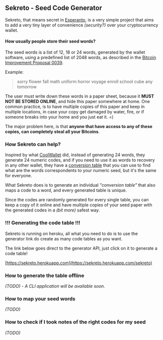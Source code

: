## Sekreto - Seed Code Generator

Sekreto, that means secret in [Esperanto](http://esperanto.net/en/), is a very simple project that aims to add a very tiny layer of convenience _(security?)_ over your cryptocurrency wallet.


#### How usually people store their seed words?

The seed words is a list of 12, 18 or 24 words, generated by the wallet software, using a predefined list of 2048 words, as described in the [Bitcoin Improvement Proposal 0039](https://github.com/bitcoin/bips/blob/master/bip-0039.mediawiki).

Example:
>sorry flower fall math uniform horror voyage enroll school cube any tomorrow

The user must write down these words in a paper sheet, because it **MUST NOT BE STORED ONLINE**, and hide this paper somewhere at home.
One common practice, is to have multiple copies of this paper and keep in multiple locations, in case your copy get damaged by water, fire, or if someone breaks into your home and you just eat it. =)

The major problem here, is that **anyone that have access to any of these copies, can completely steal all your Bitcoins**.

### How Sekreto can help?

Inspired by what [CoolWallet](https://www.coolwallet.io) did, instead of generating 24 words, they generate 24 numeric codes, and if you need to use it as words to recovery in any other wallet, they have a [conversion table](https://www.coolwallet.io/wp-content/uploads/2020/04/Number-seed-conversion-v1.pdf) that you can use to find what are the words correspondents to your numeric seed, but it's the same for everyone.

What Sekreto does is to generate an individual _"conversion table"_ that also maps a code to a word, and every generated table is unique.

Since the codes are randomly generated for every single table, you can keep a copy of it online and have multiple copies of your seed paper with the generated codes in a _(bit more)_ safest way.

### !!! Generating the code table !!!
Sekreto is running on heroku, all what you need to do is to use the generator link do create as many code tables as you want.

The link below goes direct to the generator API, just click on it to generate a code table!

[https://sekreto.herokuapp.com](https://sekreto.herokuapp.com/sekreto)


### How to generate the table offline
_(TODO) - A CLI application will be available soon._

### How to map your seed words
_(TODO)_

### How to check if I took notes of the right codes for my seed
_(TODO)_
